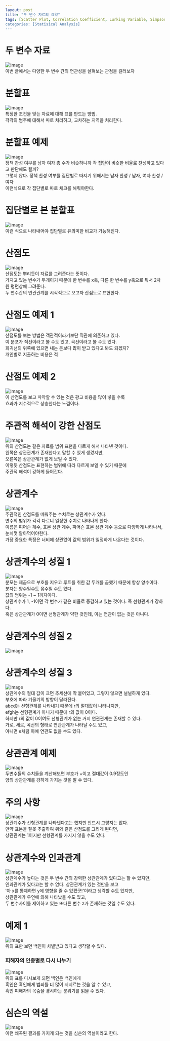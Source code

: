 ```yaml
---
layout: post
title: "두 변수 자료의 요약"
tags: [Scatter Plot, Correlation Coefficient, Lurking Variable, Simpson's Paradox]
categories: [Statisical Analysis]
---
```


# 두 변수 자료
![image](https://user-images.githubusercontent.com/50114210/65597321-d0760600-dfd3-11e9-97b9-87a806156efc.png)       
이번 글에서는 다양한 두 변수 간의 연관성을 살펴보는 관점을 길러보자

# 분할표
![image](https://user-images.githubusercontent.com/50114210/65597380-fd2a1d80-dfd3-11e9-9491-9bd1ce2e1eaa.png)        
특정한 조건을 맞는 자료에 대해 표를 만드는 방법.      
각각의 범주에 대해서 따로 처리하고, 교차하는 지역을 처리한다.      

# 분할표 예제
![image](https://user-images.githubusercontent.com/50114210/65597465-2e0a5280-dfd4-11e9-9aed-3ad42c030cda.png)      
정책 찬성 여부를 남자 여자 총 수가 비슷하니까 각 집단이 비슷한 비율로 찬성하고 있다고 판단해도 될까?     
그렇지 않다. 정책 찬성 여부를 집단별로 따지기 위해서는 남자 찬성 / 남자, 여자 찬성 / 여자    
이런식으로 각 집단별로 따로 체크를 해줘야한다.   

# 집단별로 본 분할표
![image](https://user-images.githubusercontent.com/50114210/65597606-7e81b000-dfd4-11e9-8fbe-c257cb1ff136.png)       
이런 식으로 나타내어야 집단별로 유의미한 비교가 가능해진다.   

# 산점도
![image](https://user-images.githubusercontent.com/50114210/65597666-a53fe680-dfd4-11e9-8b4b-210b1e83ca86.png)      
산점도는 뿌리듯이 자료를 그려준다는 뜻이다.    
가지고 있는 변수가 두개이기 때문에 한 변수를 x축, 다른 한 변수를 y축으로 둬서 2차원 평면상에 그려준다.    
두 변수간의 연관관계를 시각적으로 보고자 산점도로 표현한다.    

# 산점도 예제 1
![image](https://user-images.githubusercontent.com/50114210/65597835-f6e87100-dfd4-11e9-967d-fb49a9767aee.png)      
산점도를 보는 방법은 객관적이라기보단 직관에 의존하고 있다.     
이 분포가 직선이라고 볼 수도 있고, 곡선이라고 볼 수도 있다.    
회귀선의 위쪽에 있으면 내는 돈보다 많이 받고 있다고 봐도 되겠지?    
개인별로 지출하는 비용은 적

# 산점도 예제 2
![image](https://user-images.githubusercontent.com/50114210/65600010-28177000-dfda-11e9-9ec7-8079e4a36db7.png)     
이 산점도를 보고 파악할 수 있는 것은 광고 비용을 많이 넣을 수록    
효과가 지수적으로 상승한다는 느낌이다.   

# 주관적 해석이 강한 산점도
![image](https://user-images.githubusercontent.com/50114210/65600060-4da47980-dfda-11e9-8e5b-4324b1df63a2.png)    
위의 산점도는 같은 자료를 범위 표현을 다르게 해서 나타낸 것이다.       
왼쪽은 상관관계가 존재한다고 말할 수 있게 생겼지만,    
오른쪽은 상관관계가 없게 보일 수 있다.    
이렇듯 산점도는 표현하는 범위에 따라 다르게 보일 수 있기 때문에    
주관적 해석이 강하게 들어간다.    

# 상관계수
![image](https://user-images.githubusercontent.com/50114210/65600157-8e03f780-dfda-11e9-94fc-e3556bd5145e.png)    
주관적인 산점도를 메워주는 수치로는 상관계수가 있다.    
변수의 범위가 각각 다르니 일정한 수치로 나타나게 한다.    
이름은 피어슨 계수, 표본 상관 계수, 피어슨 표본 상관 계수 등으로 다양하게 나타나서,    
눈치껏 알아먹어야한다.    
가장 중요한 특징은 너비에 상관없이 값의 범위가 일정하게 나온다는 것이다.    

# 상관계수의 성질 1
![image](https://user-images.githubusercontent.com/50114210/65600300-d91e0a80-dfda-11e9-92f8-711cc3941872.png)     
분모는 제곱으로 부호를 지우고 루트를 취한 값 두개를 곱했기 때문에 항상 양수이다.   
분자는 양수일수도 음수일 수도 있다.    
값의 범위는 -1 ~ 1까지이다.    
상관계수가 1, -1이면 각 변수가 같은 비율로 증감하고 있는 것이다. 즉 선형관계가 강하다.  
혹은 상관관계가 0이면 선형관계가 약한 것인데, 이는 연관이 없는 것은 아니다.    

# 상관계수의 성질 2
![image](https://user-images.githubusercontent.com/50114210/65600575-56e21600-dfdb-11e9-9afc-db30a09dea13.png)    

# 상관계수의 성질 3
![image](https://user-images.githubusercontent.com/50114210/65600621-724d2100-dfdb-11e9-9976-15c2a271af7c.png)      
상관계수의 절대 값이 크면 추세선에 딱 붙어있고, 그렇지 않으면 널널하게 있다.    
부호에 따라 기울기의 방향이 달라진다.    
abcd는 선형관계를 나타내기 때문에 r의 절대값이 나타나지만,    
efgh는 선형관계가 아니기 때문에 r의 값이 0이다.   
하지만 r의 값이 0이여도 선형관계가 없는 거지 연관관계는 존재할 수 있다.    
가로, 세로, 곡선의 형태로 연관관계가 나타날 수도 있고,   
아니면 e처럼 아예 연관도 없을 수도 있다.    

# 상관관계 예제
![image](https://user-images.githubusercontent.com/50114210/65600849-e7b8f180-dfdb-11e9-8458-dfb9e286025c.png)     
두변수들의 수치들을 계산해보면 부호가 +이고 절대값이 0.9정도인      
양의 상관관계를 강하게 가지는 것을 알 수 있다.    

# 주의 사항
![image](https://user-images.githubusercontent.com/50114210/65600929-0f0fbe80-dfdc-11e9-8e8d-cb04c65d606d.png)     
상관계수가 선형관계를 나타낸다고는 했지만 반드시 그렇지는 않다.   
만약 표본을 잘못 추출하여 위와 같은 산점도를 그리게 된다면,     
상관관계는 1이지만 선형관계를 가지지 않을 수도 있다.   

# 상관계수와 인과관계
![image](https://user-images.githubusercontent.com/50114210/65601023-3e263000-dfdc-11e9-8acd-996ddd033dea.png)    
상관계수가 높다는 것은 두 변수 간의 강력한 상관관계가 있다고는 할 수 있지만,   
인과관계가 있다고는 할 수 없다. 상관관계가 있는 것만을 보고      
'아 x를 통제하면 y에 영향을 줄 수 있겠군!'이라고 생각할 수도 있지만,       
상관관계가 우연에 의해 나타났을 수도 있고,    
두 변수사이를 제어하고 있는 또다른 변수 z가 존재하는 것일 수도 있다.    

# 예제 1
![image](https://user-images.githubusercontent.com/50114210/65601177-8e04f700-dfdc-11e9-9658-0c1898d58c0d.png)      
위의 표만 보면 백인이 차별받고 있다고 생각할 수 있다.    

### 피해자의 인종별로 다시 나누기
![image](https://user-images.githubusercontent.com/50114210/65601237-aa089880-dfdc-11e9-8a14-e2fcdeb3465c.png)    
위의 표를 다시보게 되면 백인은 백인에게    
흑인은 흑인에게 범죄를 더 많이 저지르는 것을 알 수 있고,    
흑인 피해자의 목숨을 경시하는 분위기를 읽을 수 있다.    

# 심슨의 역설
![image](https://user-images.githubusercontent.com/50114210/65601329-da503700-dfdc-11e9-8931-0246162c04ea.png)     
이런 왜곡된 결과를 가지게 되는 것을 심슨의 역설이라고 한다.     





